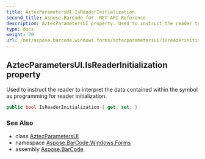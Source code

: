 ```yaml
---
title: AztecParametersUI.IsReaderInitialization
second_title: Aspose.BarCode for .NET API Reference
description: AztecParametersUI property. Used to instruct the reader to interpret the data contained within the symbol as programming for reader initialization
type: docs
weight: 70
url: /net/aspose.barcode.windows.forms/aztecparametersui/isreaderinitialization/
---
```

## AztecParametersUI.IsReaderInitialization property

Used to instruct the reader to interpret the data contained within the symbol as programming for reader initialization.

```csharp
public bool IsReaderInitialization { get; set; }
```

### See Also

* class [AztecParametersUI](../)
* namespace [Aspose.BarCode.Windows.Forms](../../../aspose.barcode.windows.forms/)
* assembly [Aspose.BarCode](../../../)


